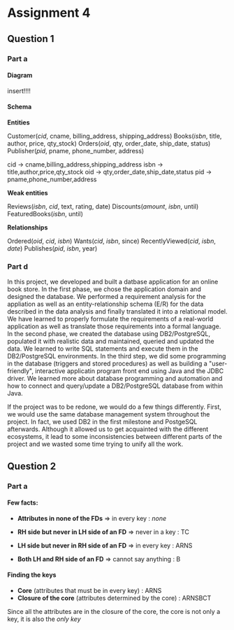 # Assignment 4

## Question 1

### Part a

#### Diagram

insert!!!!

#### Schema

**Entities**

Customer(*cid*, cname, billing_address, shipping_address)
Books(*isbn*, title, author, price, qty_stock)
Orders(*oid*, qty, order_date, ship_date, status)
Publisher(*pid*, pname, phone_number, address)

cid -> cname,billing_address,shipping_address
isbn -> title,author,price,qty_stock
oid -> qty,order_date,ship_date,status
pid -> pname,phone_number,address

**Weak entities**

Reviews(*isbn*, *cid*, text, rating, date)
Discounts(*amount*, *isbn*, until)
FeaturedBooks(*isbn*, until)

**Relationships**

Ordered(*oid*, *cid*, *isbn*)
Wants(*cid*, *isbn*, since)
RecentlyViewed(*cid*, *isbn*, *date*)
Publishes(*pid*, *isbn*, year)

### Part d

In this project, we developed and built a datbase application for an online book store. In the first phase, we chose the application domain  and designed the database. We performed a requirement analysis for the appliation as well as an entity-relationship schema (E/R) for the data described in the data analysis and  finally translated it into a relational model. We have learned to properly formulate the requirements of a real-world application as well as translate those requirements into a formal language. In the second phase, we created the database using DB2/PostgreSQL, populated it with realistic data and  maintained, queried and updated the data. We learned to write SQL statements and execute them in the DB2/PostgreSQL environments. In the third step, we did some programming in the database (triggers and stored procedures) as well as building a "user-friendly", interactive applicatin program front end using Java and the JDBC driver. We learned more about database programming and automation and how to connect and query/update a DB2/PostgreSQL database from within Java.

If the project was to be redone, we would do a few things differently. First, we would use the same database management system throughout the project. In fact, we used DB2 in the first milestone and PostgeSQL afterwards. Although it allowed us to get acquainted with the different ecosystems, it lead to some inconsistencies between different parts of the project and we wasted some time trying to unify all the work.

## Question 2

### Part a

#### Few facts:

* **Attributes in none of the FDs** => in every key : *none*

* **RH side but never in LH side of an FD** => never in a key : TC

* **LH side but never in RH side of an FD** => in every key : ARNS

* **Both LH and RH side of an FD** => cannot say anything : B


#### Finding the keys

* **Core** (attributes that must be in every key) : ARNS
* **Closure of the core** (attributes determined by the core) : ARNSBCT

Since all the attributes are in the closure of the core, the core is not only a key, it is also the *only key*
